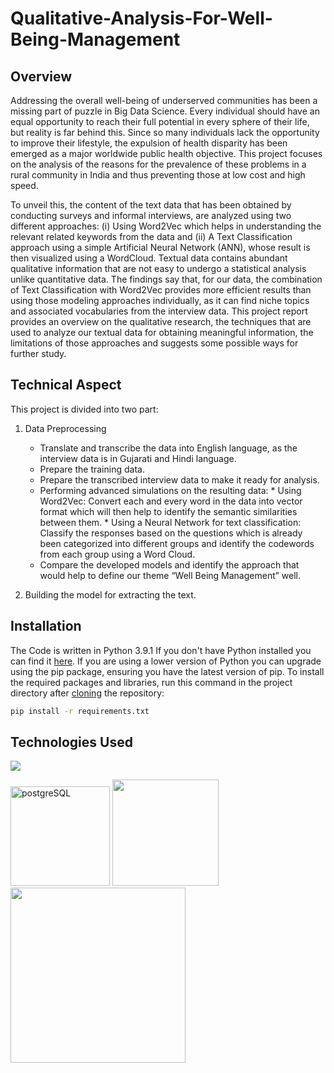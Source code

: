 # Qualitative-Analysis-For-Well-Being-Management

## Overview
Addressing the overall well-being of underserved communities has been a missing part of puzzle in Big Data Science. Every individual should have an equal opportunity to reach their full potential in every sphere of their life, but reality is far behind this. Since so many individuals lack the opportunity to improve their lifestyle, the expulsion of health disparity has been emerged as a major worldwide public health objective. This project focuses on the analysis of the reasons for the prevalence of these problems in a rural community in India and thus preventing those at low cost and high speed. 

To unveil this, the content of the text data that has been obtained by conducting surveys and informal interviews, are analyzed using two different approaches: (i) Using Word2Vec which helps in understanding the relevant related keywords from the data and (ii) A Text Classification approach using a simple Artificial Neural Network (ANN), whose result is then visualized using a WordCloud. Textual data contains abundant qualitative information that are not easy to undergo a statistical analysis unlike quantitative data. The findings say that, for our data, the combination of Text Classification with Word2Vec provides more efficient results than using those modeling approaches individually, as it can find niche topics and associated vocabularies from the interview data. This project report provides an overview on the qualitative research, the techniques that are used to analyze our textual data for obtaining meaningful information, the limitations of those approaches and suggests some possible ways for further study.


## Technical Aspect
This project is divided into two part:
1. Data Preprocessing
   *    Translate and transcribe the data into English language, as the interview data is in Gujarati and Hindi language.
   *	Prepare the training data.
   *	Prepare the transcribed interview data to make it ready for analysis.
   *	Performing advanced simulations on the resulting data:
       *	Using Word2Vec: Convert each and every word in the data into vector format which will then help to identify the semantic similarities between them.
       *	Using a Neural Network for text classification: Classify the responses based on the questions which is already been categorized into different groups and identify             the codewords from each group using a Word Cloud.
   *	Compare the developed models and identify the approach that would help to define our theme “Well Being Management” well.

3. Building the model for extracting the text.
    

## Installation
The Code is written in Python 3.9.1 If you don't have Python installed you can find it [here](https://www.python.org/downloads/). If you are using a lower version of Python you can upgrade using the pip package, ensuring you have the latest version of pip. To install the required packages and libraries, run this command in the project directory after [cloning](https://www.howtogeek.com/451360/how-to-clone-a-github-repository/) the repository:
```bash
pip install -r requirements.txt
```

## Technologies Used

![](https://forthebadge.com/images/badges/made-with-python.svg)

[<img width="159" alt="postgreSQL" src="https://user-images.githubusercontent.com/37532698/108682128-5f5cba00-7509-11eb-9ab4-2cc02f7971c0.png">](https://www.postgresql.org/) [<img target="_blank" src="https://flask.palletsprojects.com/en/1.1.x/_images/flask-logo.png" width=170>](https://flask.palletsprojects.com/en/1.1.x/) [<img target="_blank" src="https://number1.co.za/wp-content/uploads/2017/10/gunicorn_logo-300x85.png" width=280>](https://gunicorn.org)  


